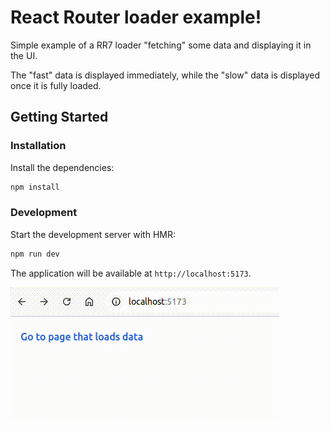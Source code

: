 # React Router loader example!

Simple example of a RR7 loader "fetching" some data and displaying it in the UI.

The "fast" data is displayed immediately, while the "slow" data is displayed once it is fully loaded.

## Getting Started

### Installation

Install the dependencies:

```bash
npm install
```

### Development

Start the development server with HMR:

```bash
npm run dev
```

The application will be available at `http://localhost:5173`.

![Loading in action](https://github.com/pappscalle/rr7-loading/blob/main/docs/input.gif)
